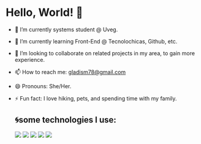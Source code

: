 # Hello, World! 👋

 

 

- 🔭 I’m currently systems student @ Uveg.
- 🌱 I’m currently learning Front-End @ Tecnolochicas, Github, etc.
- 👯 I’m looking to collaborate on related projects in my area, to gain more experience.
- 📫 How to reach me: gladism78@gmail.com  
- 😄 Pronouns: She/Her.
- ⚡ Fun fact: I love hiking, pets, and spending time with my family.

  ## 🌀some technologies I use:
  <img src="https://img.shields.io/badge/HTML5-E34F26?style=for-the-badge&logo=html5&logoColor=white" />
  <img src="https://img.shields.io/badge/CSS3-1572B6?style=for-the-badge&logo=css3&logoColor=white" />
  <img src="https://img.shields.io/badge/JavaScript-323330?style=for-the-badge&logo=javascript&logoColor=F7DF1E" />
  <img src="https://img.shields.io/badge/GitHub-100000?style=for-the-badge&logo=github&logoColor=white" />
  <img src="https://img.shields.io/badge/VSCode-0078D4?style=for-the-badge&logo=visual%20studio%20code&logoColor=white" />  

 
